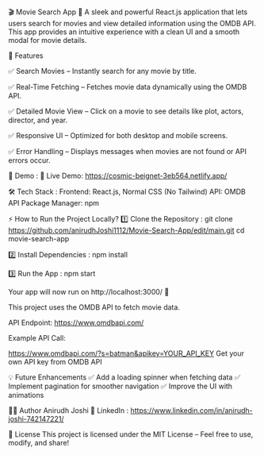 🎬 Movie Search App
🚀 A sleek and powerful React.js application that lets users search for movies and view detailed information using the OMDB API. 
This app provides an intuitive experience with a clean UI and a smooth modal for movie details.

🌟 Features

✅ Search Movies – Instantly search for any movie by title.

✅ Real-Time Fetching – Fetches movie data dynamically using the OMDB API.

✅ Detailed Movie View – Click on a movie to see details like plot, actors, director, and year.

✅ Responsive UI – Optimized for both desktop and mobile screens.

✅ Error Handling – Displays messages when movies are not found or API errors occur.

🎥 Demo : 
🔗 Live Demo: https://cosmic-beignet-3eb564.netlify.app/

🛠️ Tech Stack : 
Frontend: React.js, Normal CSS (No Tailwind)
API: OMDB API
Package Manager: npm

⚡ How to Run the Project Locally?
1️⃣ Clone the Repository : 
git clone https://github.com/anirudhJoshi1112/Movie-Search-App/edit/main.git
cd movie-search-app

2️⃣ Install Dependencies : 
npm install

3️⃣ Run the App : 
npm start


Your app will now run on http://localhost:3000/ 🚀

This project uses the OMDB API to fetch movie data.

API Endpoint: https://www.omdbapi.com/

Example API Call:

https://www.omdbapi.com/?s=batman&apikey=YOUR_API_KEY
Get your own API key from OMDB API

💡 Future Enhancements
✅ Add a loading spinner when fetching data
✅ Implement pagination for smoother navigation
✅ Improve the UI with animations

👨‍💻 Author
Anirudh Joshi
🔗 LinkedIn : https://www.linkedin.com/in/anirudh-joshi-742147221/

📝 License
This project is licensed under the MIT License – Feel free to use, modify, and share!

